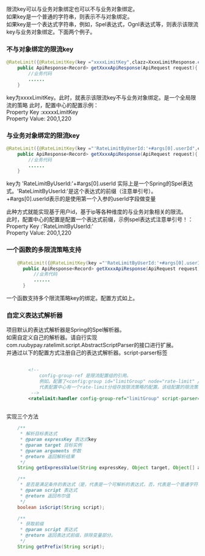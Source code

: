 限流key可以与业务对象绑定也可以不与业务对象绑定。<br/>
如果key是一个普通的字符串，则表示不与对象绑定。<br/>
如果key是一个表达式字符串，例如，Spel表达式，Ognl表达式等，则表示该限流key与业务对象绑定。下面两个例子。<br/>

### 不与对象绑定的限流key
```java
@RateLimit({@RateLimitKey(key ="xxxxLimitKey",clazz=XxxxLimitResponse.class)})
    public ApiResponse<Record> getXxxxApiResponse(ApiRequest request){
        //业务代码
        ......
    }
```
key为xxxxLimitKey。此时，就表示该限流key不与业务对象绑定。是一个全局限流的策略
此时，配置中心的配置示例： <br/>
Property Key :xxxxxLimitKey    <br/> 
Property Value: 200,1,220 <br/>

### 与业务对象绑定的限流key
```java
@RateLimit({@RateLimitKey(key ="'RateLimitByUserId:'+#args[0].userId",clazz=XxxxLimitResponse.class)})
    public ApiResponse<Record> getXxxxApiResponse(ApiRequest request){
        //业务代码
        ......
    }
```
key为 'RateLimitByUserId:'+#args[0].userId 实际上是一个Spring的Spel表达式。'RateLimitByUserId:'是这个表达式的前缀（注意单引号）。 +#args[0].userId表示的是使用第一个入参的userId字段做变量 <br>

此种方式就能实现基于用户id，基于ip等各种维度的与业务对象相关的限流。<br>
此时，配置中心的配置是配置一个表达式前缀，示例spel表达式注意单引号！： <br/>
Property Key :'RateLimitByUserId:' <br/> 
Property Value: 200,1,220 <br/>

### 一个函数的多限流策略支持

```java
    @RateLimit({@RateLimitKey(key ="'RateLimitByUserId:'+#args[0].userId",clazz=A.class),@RateLimitKey(key ="xxxxLimitKey",clazz=B.class)})
      public ApiResponse<Record> getXxxxApiResponse(ApiRequest request){
          //业务代码
          ......
      }
```
一个函数支持多个限流策略key的绑定。配置方式如上。

### 自定义表达式解析器

项目默认的表达式解析器是Spring的Spel解析器。<br/>
如需自定义自己的解析器。请自行实现com.ruubypay.ratelimit.script.AbstractScriptParser的接口进行扩展。<br>
并通过以下的配置方式注册自己的表达式解析器。script-parser标签 <br>
```xml
   
        <!-- 
            config-group-ref 是限流配置组的引用。
            例如。配置了<config:group id="limitGroup" node="rate-limit" />
            代表配置中心有一个rate-limit分组存放限流策略的配置。该组配置的限流策略可以动态加载，实时生效
         -->
        <ratelimit:handler config-group-ref="limitGroup" script-parser="myScriptParser"/>
        
```     
实现三个方法
```java
    /**
     * 解析目标表达式
     * @param expressKey 表达式key
     * @param target 目标实例
     * @param arguments 参数
     * @return 返回解析结果
     */
    String getExpressValue(String expressKey, Object target, Object[] arguments);

    /**
     * 是否是满足条件的表达式（是，代表是一个可解析的表达式，否，代表是一个普通字符串）
     * @param script 表达式
     * @return 返回布尔值
     */
    boolean isScript(String script);

    /**
     * 获取前缀
     * @param script 表达式
     * @return 返回表达式前缀，排除变量部分。
     */
    String getPrefix(String script); 
    
```

